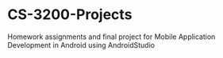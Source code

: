 # CS-3200-Projects
Homework assignments and final project for Mobile Application Development in Android using AndroidStudio
